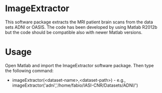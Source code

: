 ImageExtractor
=========

This software package extracts the MRI patient brain scans from the data sets ADNI or OASIS.
The code has been developed by using Matlab R2012b but the code should be compatible also with
newer Matlab versions.

# Usage

Open Matlab and import the ImageExtractor software package. Then type the following command:

  - imageExtractor(\<dataset-name\>,\<dataset-path\>) - e.g., imageExtractor('adni','/home/fabio/IASI-CNR/Datasets/ADNI/')
